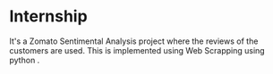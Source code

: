 # Internship

It's a Zomato Sentimental Analysis project where the reviews of the customers are used. This is implemented using Web Scrapping using python .
